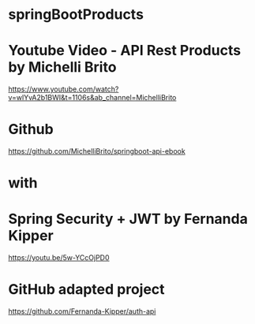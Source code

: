 # springBootProducts
# Youtube Video - API Rest Products by Michelli Brito
https://www.youtube.com/watch?v=wlYvA2b1BWI&t=1106s&ab_channel=MichelliBrito
# Github
https://github.com/MichelliBrito/springboot-api-ebook

# with
# Spring Security + JWT by Fernanda Kipper
https://youtu.be/5w-YCcOjPD0
# GitHub adapted project 
https://github.com/Fernanda-Kipper/auth-api
